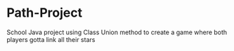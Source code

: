 # Path-Project

School Java project using Class Union method to create 
a game where both players gotta link all their stars
